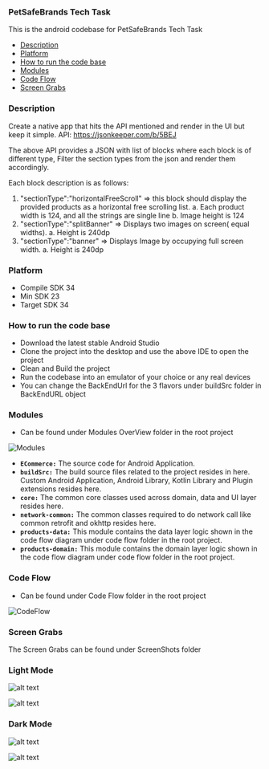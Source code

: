 ### PetSafeBrands Tech Task

This is the android codebase for PetSafeBrands Tech Task

- [Description](#description)
- [Platform](#platform)
- [How to run the code base](#how-to-run-the-code-base)
- [Modules](#modules)
- [Code Flow](#code-flow)
- [Screen Grabs](#screen-grabs)


### Description

Create a native app that hits the API mentioned and render in the UI but keep it simple.
API: https://jsonkeeper.com/b/5BEJ

The above API provides a JSON with list of blocks where each block is of different type, Filter
the section types from the json and render them accordingly.

Each block description is as follows:

1. "sectionType":"horizontalFreeScroll" => this block should display the
   provided products as a horizontal free scrolling list.
   a. Each product width is 124, and all the strings are single line
   b. Image height is 124
2. "sectionType":"splitBanner" => Displays two images on screen( equal
   widths).
   a. Height is 240dp
3. "sectionType":"banner" => Displays Image by occupying full screen
   width.
   a. Height is 240dp


### Platform

- Compile SDK 34
- Min SDK 23
- Target SDK 34

### How to run the code base

- Download the latest stable Android Studio
- Clone the project into the desktop and use the above IDE to open the project
- Clean and Build the project
- Run the codebase into an emulator of your choice or any real devices
- You can change the BackEndUrl for the 3 flavors under buildSrc folder in BackEndURL object

### Modules

- Can be found under Modules OverView folder in the root project

![Modules](https://github.com/GeorgePeterPandian/ECommerce/blob/main/Modules%20Overview/ModulesOverview.png)

- **`ECommerce:`** The source code for Android Application.
- **`buildSrc:`** The build source files related to the project resides in here. Custom Android
  Application, Android Library, Kotlin Library and Plugin extensions resides here.
- **`core:`** The common core classes used across domain, data and UI layer resides here.
- **`network-common:`** The common classes required to do network call like common retrofit and
  okhttp resides here.
- **`products-data:`** This module contains the data layer logic shown in the code flow diagram under
  code flow folder in the root project.
- **`products-domain:`** This module contains the domain layer logic shown in the code flow diagram
  under code flow folder in the root project.


### Code Flow

- Can be found under Code Flow folder in the root project

![CodeFlow](https://github.com/GeorgePeterPandian/ECommerce/blob/main/CodeFlow/Ecommerce.png)


### Screen Grabs

The Screen Grabs can be found under ScreenShots folder

###  Light Mode

![alt text](https://github.com/GeorgePeterPandian/ECommerce/blob/main/Screenshots/LightMode/Screenshot_20240918-081622.png)


![alt text](https://github.com/GeorgePeterPandian/ECommerce/blob/main/Screenshots/LightMode/Screenshot_20240918-081627.png)



### Dark Mode

![alt text](https://github.com/GeorgePeterPandian/ECommerce/blob/main/Screenshots/DarkMode/Screenshot_20240918-081553.png)

![alt text](https://github.com/GeorgePeterPandian/ECommerce/blob/main/Screenshots/DarkMode/Screenshot_20240918-081601.png)